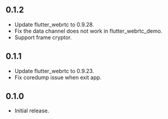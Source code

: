 ## 0.1.2

* Update flutter_webrtc to 0.9.28.
* Fix the data channel does not work in flutter_webrtc_demo.
* Support frame cryptor.

## 0.1.1

* Update flutter_webrtc to 0.9.23.
* Fix coredump issue when exit app.

## 0.1.0

* Initial release.
